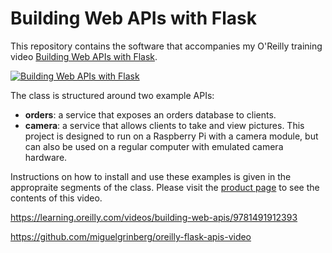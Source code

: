 Building Web APIs with Flask
============================

This repository contains the software that accompanies my O'Reilly training video [Building Web APIs with Flask](http://bit.ly/flaskapi).

[![Building Web APIs with Flask](http://img.youtube.com/vi/kO8zr-HO8GA/0.jpg)](http://bit.ly/flaskapi)

The class is structured around two example APIs:

- **orders**: a service that exposes an orders database to clients.
- **camera**: a service that allows clients to take and view pictures. This project is designed to run on a Raspberry Pi with a camera module, but can also be used on a regular computer with emulated camera hardware.

Instructions on how to install and use these examples is given in the appropraite segments of the class. Please visit the [product page](http://bit.ly/flaskapi) to see the contents of this video.

https://learning.oreilly.com/videos/building-web-apis/9781491912393


https://github.com/miguelgrinberg/oreilly-flask-apis-video

